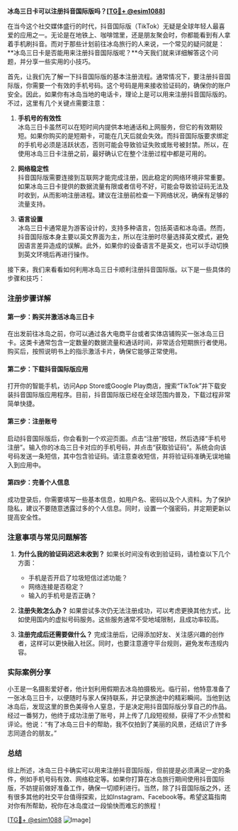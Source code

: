 **冰岛三日卡可以注册抖音国际版吗？[[TG💪+ @esim1088](https://t.me/s/esim1088)]**

在当今这个社交媒体盛行的时代，抖音国际版（TikTok）无疑是全球年轻人最喜爱的应用之一。无论是在地铁上、咖啡馆里，还是朋友聚会时，你都能看到有人拿着手机刷抖音。而对于那些计划前往冰岛旅行的人来说，一个常见的疑问就是：**冰岛三日卡是否能用来注册抖音国际版呢？**今天我们就来详细解答这个问题，并分享一些实用的小技巧。

首先，让我们先了解一下抖音国际版的基本注册流程。通常情况下，要注册抖音国际版，你需要一个有效的手机号码。这个号码是用来接收验证码的，确保你的账户安全。因此，如果你有冰岛当地的电话卡，理论上是可以用来注册抖音国际版的。不过，这里有几个关键点需要注意：

1. **手机号的有效性**  
   冰岛三日卡虽然可以在短时间内提供本地通话和上网服务，但它的有效期较短。如果你购买的是短期卡，可能在几天后就会失效。而抖音国际版要求绑定的手机号必须是活跃状态，否则可能会导致验证失败或账号被封禁。所以，在使用冰岛三日卡注册之前，最好确认它在整个注册过程中都是可用的。

2. **网络稳定性**  
   抖音国际版需要连接到互联网才能完成注册，因此稳定的网络环境非常重要。如果冰岛三日卡提供的数据流量有限或者信号不好，可能会导致验证码无法及时收到，从而影响注册进程。建议在注册前检查一下网络状况，确保有足够的流量支持。

3. **语言设置**  
   冰岛三日卡通常是为游客设计的，支持多种语言，包括英语和冰岛语。然而，抖音国际版本身主要以英文界面为主，所以在注册时尽量选择英文模式，避免因语言差异造成的误解。此外，如果你的设备语言不是英文，也可以手动切换到英文环境后再进行操作。

接下来，我们来看看如何利用冰岛三日卡顺利注册抖音国际版。以下是一些具体的步骤和技巧：

### 注册步骤详解

#### 第一步：购买并激活冰岛三日卡
在出发前往冰岛之前，你可以通过各大电商平台或者实体店铺购买一张冰岛三日卡。这类卡通常包含一定数量的数据流量和通话时间，非常适合短期旅行者使用。购买后，按照说明书上的指示激活卡片，确保它能够正常使用。

#### 第二步：下载抖音国际版应用
打开你的智能手机，访问App Store或Google Play商店，搜索“TikTok”并下载安装抖音国际版应用程序。目前，抖音国际版已经在全球范围内普及，下载过程非常简单快捷。

#### 第三步：注册账号
启动抖音国际版后，你会看到一个欢迎页面。点击“注册”按钮，然后选择“手机号注册”。输入你的冰岛三日卡对应的手机号码，并点击“获取验证码”。系统会向该号码发送一条短信，其中包含验证码。请注意查收短信，并将验证码准确无误地输入到应用中。

#### 第四步：完善个人信息
成功登录后，你需要填写一些基本信息，如用户名、密码以及个人资料。为了保护隐私，建议不要随意透露过多的个人信息。同时，设置一个强密码，并定期更新以提高安全性。

### 注意事项与常见问题解答

1. **为什么我的验证码迟迟未收到？**
   如果长时间没有收到验证码，请检查以下几个方面：
   - 手机是否开启了垃圾短信过滤功能？
   - 网络连接是否稳定？
   - 输入的手机号是否正确？

2. **注册失败怎么办？**
   如果尝试多次仍无法注册成功，可以考虑更换其他方式，比如使用国内的虚拟号码服务。这些服务通常不受地域限制，且成功率较高。

3. **注册完成后还需要做什么？**
   完成注册后，记得添加好友、关注感兴趣的创作者，这样可以更快融入社区。同时，也要注意遵守平台规则，避免发布违规内容。

### 实际案例分享

小王是一名摄影爱好者，他计划利用假期去冰岛拍摄极光。临行前，他特意准备了一张冰岛三日卡，以便随时与家人保持联系，并记录旅途中的精彩瞬间。当他到达冰岛后，发现这里的景色美得令人窒息，于是决定用抖音国际版分享自己的作品。经过一番努力，他终于成功注册了账号，并上传了几段短视频，获得了不少点赞和评论。他说：“有了冰岛三日卡的帮助，我不仅拍到了美丽的风景，还结识了许多志同道合的朋友。”

### 总结

综上所述，冰岛三日卡确实可以用来注册抖音国际版，但前提是必须满足一定的条件，例如手机号码有效、网络稳定等。如果你打算在冰岛旅行期间使用抖音国际版，不妨提前做好准备工作，确保一切顺利进行。当然，除了抖音国际版之外，还有很多其他的社交平台值得探索，比如Instagram、Facebook等。希望这篇指南对你有所帮助，祝你在冰岛度过一段愉快而难忘的旅程！

[[TG💪+ @esim1088](https://t.me/s/esim1088) ![Image](https://i.postimg.cc/4NQfJmqS/Snipaste-2025-05-13-00-14-12.png)]